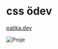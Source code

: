 # css ödev

[patika.dev](https://patika.dev)

![Proje](https://media.giphy.com/media/yaVaPmN1Ncx9kovdIT/giphy.gif)
